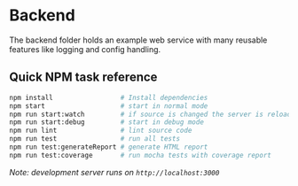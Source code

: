 # Backend

The backend folder holds an example web service with many reusable features
like logging and config handling.

## Quick NPM task reference

```bash
npm install                 # Install dependencies
npm start                   # start in normal mode
npm run start:watch         # if source is changed the server is reloaded
npm run start:debug         # start in debug mode
npm run lint                # lint source code
npm run test                # run all tests
npm run test:generateReport # generate HTML report
npm run test:coverage       # run mocha tests with coverage report
```

_Note: development server runs on `http://localhost:3000`_
